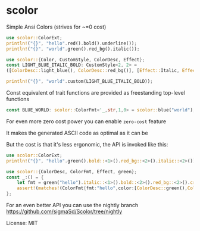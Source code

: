# scolor

Simple Ansi Colors (strives for ~=0 cost)
```rust
use scolor::ColorExt;
println!("{}", "hello".red().bold().underline());
println!("{}", "world".green().red_bg().italic());

use scolor::{Color, CustomStyle, ColorDesc, Effect};
const LIGHT_BLUE_ITALIC_BOLD: CustomStyle<2, 2> =
([ColorDesc::light_blue(), ColorDesc::red_bg()], [Effect::Italic, Effect::Bold]);

println!("{}", "world".custom(LIGHT_BLUE_ITALIC_BOLD));
```

Const equivalent of trait functions are provided as freestanding top-level functions
```rust
const BLUE_WORLD: scolor::ColorFmt<'_,str,1,0> = scolor::blue("world");
```

For even more zero cost power you can enable `zero-cost` feature

It makes the generated ASCII code as optimal as it can be

But the cost is that it's less ergonomic, the API is invoked like this:
```rust
use scolor::ColorExt;
println!("{}", "hello".green().bold::<1>().red_bg::<2>().italic::<2>());

use scolor::{ColorDesc, ColorFmt, Effect, green};
const _:() = {
    let fmt = green("hello").italic::<1>().bold::<2>().red_bg::<2>().crossed_out::<3>();
    assert!(matches!(ColorFmt{fmt:"hello",color:[ColorDesc::green(),ColorDesc::red_bg()],effect:[Effect::Italic, Effect::Bold]}, fmt));
};
```

For an even better API you can use the nightly branch <https://github.com/sigmaSd/Scolor/tree/nightly>

License: MIT

